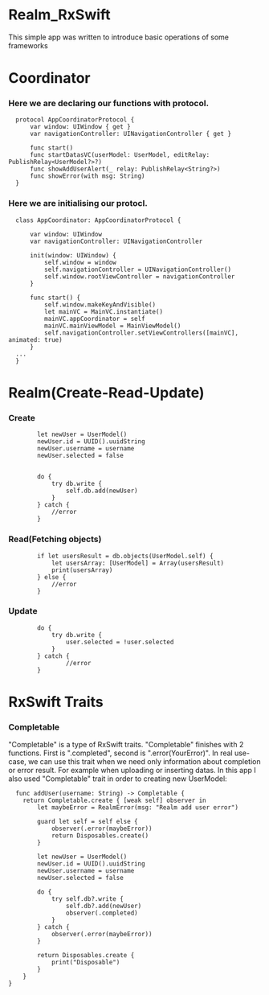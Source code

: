 # Realm_RxSwift
This simple app was written to introduce basic operations of some frameworks


# Coordinator
### Here we are declaring our functions with protocol.

      protocol AppCoordinatorProtocol {
          var window: UIWindow { get }
          var navigationController: UINavigationController { get }

          func start()
          func startDatasVC(userModel: UserModel, editRelay: PublishRelay<UserModel?>?)
          func showAddUserAlert(_ relay: PublishRelay<String?>)
          func showError(with msg: String)
      }
      
### Here we are initialising our protocl.

      class AppCoordinator: AppCoordinatorProtocol {

          var window: UIWindow
          var navigationController: UINavigationController

          init(window: UIWindow) {
              self.window = window
              self.navigationController = UINavigationController()
              self.window.rootViewController = navigationController
          }

          func start() {
              self.window.makeKeyAndVisible()
              let mainVC = MainVC.instantiate()
              mainVC.appCoordinator = self
              mainVC.mainViewModel = MainViewModel()
              self.navigationController.setViewControllers([mainVC], animated: true)
          }
      ...
      }



# Realm(Create-Read-Update)

### Create
            let newUser = UserModel()
            newUser.id = UUID().uuidString
            newUser.username = username
            newUser.selected = false

            
            do {
                try db.write {
                    self.db.add(newUser)
                }
            } catch {
                //error
            }
            
### Read(Fetching objects)
      
            if let usersResult = db.objects(UserModel.self) {
                let usersArray: [UserModel] = Array(usersResult)
                print(usersArray)
            } else {
                //error
            }
      
### Update

            do {
                try db.write {
                    user.selected = !user.selected
                }
            } catch {
                    //error    
            }
            
            
# RxSwift Traits   

### Completable
"Completable" is a type of RxSwift traits. "Completable" finishes with 2 functions. First is ".completed", second is ".error(YourError)". In real use-case, we can use this trait when we need only information about completion or error result. For example when uploading or inserting datas. In this app  I also used "Completable" trait in order to creating new UserModel:

      func addUser(username: String) -> Completable {
        return Completable.create { [weak self] observer in
            let maybeError = RealmError(msg: "Realm add user error")
            
            guard let self = self else {
                observer(.error(maybeError))
                return Disposables.create()
            }
            
            let newUser = UserModel()
            newUser.id = UUID().uuidString
            newUser.username = username
            newUser.selected = false
            
            do {
                try self.db?.write {
                    self.db?.add(newUser)
                    observer(.completed)
                }
            } catch {
                observer(.error(maybeError))
            }

            return Disposables.create {
                print("Disposable")
            }
        }
    }

